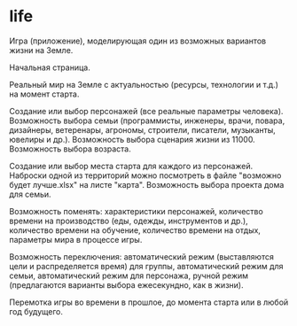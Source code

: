 # life
Игра (приложение), моделирующая один из возможных вариантов жизни на Земле.

Начальная страница.

Реальный мир на Земле с актуальностью (ресурсы, технологии и т.д.) на момент старта.

Создание или выбор персонажей (все реальные параметры человека). Возможность выбора семьи (программисты, инженеры, врачи, повара, дизайнеры, ветеренары, агрономы, строители, писатели, музыканты, ювелиры и др.). Возможность выбора сценария жизни из 11000. Возможность выбора возраста. 

Создание или выбор места старта для каждого из персонажей. Наброски одной из территорий можно посмотреть в файле "возможно будет лучше.xlsx" на листе "карта". Возможность выбора проекта дома для семьи.

Возможность поменять: характеристики персонажей, количество времени на производство (еды, одежды, инструментов и др.), количество времени на обучение, количество времени на отдых, параметры мира в процессе игры.

Возможность переключения: автоматический режим (выставляются цели и распределяется время) для группы, автоматический режим для семьи, автоматический режим для персонажа, ручной режим (предлагаются варианты выбора ежесекундно, как в жизни).

Перемотка игры во времени в прошлое, до момента старта или в любой год будущего.